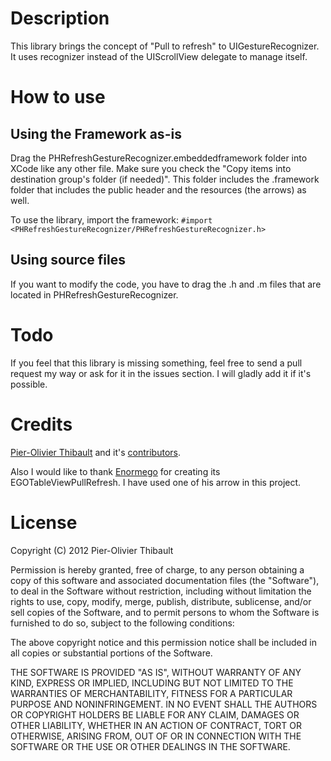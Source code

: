 # Description
This library brings the concept of "Pull to refresh" to UIGestureRecognizer. It uses recognizer instead of the UIScrollView delegate to manage itself.

# How to use
## Using the Framework as-is
Drag the PHRefreshGestureRecognizer.embeddedframework folder into XCode like any other file. Make sure you check the "Copy items into destination group's folder (if needed)". This folder includes the .framework folder that includes the public header and the resources (the arrows) as well.

To use the library, import the framework:
`#import <PHRefreshGestureRecognizer/PHRefreshGestureRecognizer.h>`

## Using source files
If you want to modify the code, you have to drag the .h and .m files that are located in PHRefreshGestureRecognizer.

# Todo
If you feel that this library is missing something, feel free to send a pull request my way or ask for it in the issues section. I will gladly add it if it's possible.

# Credits
[Pier-Olivier Thibault](https://www.twitter.com/pothibo) and it's [contributors](https://github.com/pothibo/PHRefreshTriggerView/contributors).

Also I would like to thank [Enormego](https://github.com/enormego/EGOTableViewPullRefresh) for creating its EGOTableViewPullRefresh. I have used one of his arrow in this project.

# License

Copyright (C) 2012 Pier-Olivier Thibault

Permission is hereby granted, free of charge, to any person obtaining a copy of
this software and associated documentation files (the "Software"), to deal in
the Software without restriction, including without limitation the rights to
use, copy, modify, merge, publish, distribute, sublicense, and/or sell copies
of the Software, and to permit persons to whom the Software is furnished to do
so, subject to the following conditions:

The above copyright notice and this permission notice shall be included in all
copies or substantial portions of the Software.

THE SOFTWARE IS PROVIDED "AS IS", WITHOUT WARRANTY OF ANY KIND, EXPRESS OR
IMPLIED, INCLUDING BUT NOT LIMITED TO THE WARRANTIES OF MERCHANTABILITY,
FITNESS FOR A PARTICULAR PURPOSE AND NONINFRINGEMENT. IN NO EVENT SHALL THE
AUTHORS OR COPYRIGHT HOLDERS BE LIABLE FOR ANY CLAIM, DAMAGES OR OTHER
LIABILITY, WHETHER IN AN ACTION OF CONTRACT, TORT OR OTHERWISE, ARISING FROM,
OUT OF OR IN CONNECTION WITH THE SOFTWARE OR THE USE OR OTHER DEALINGS IN THE
SOFTWARE.
